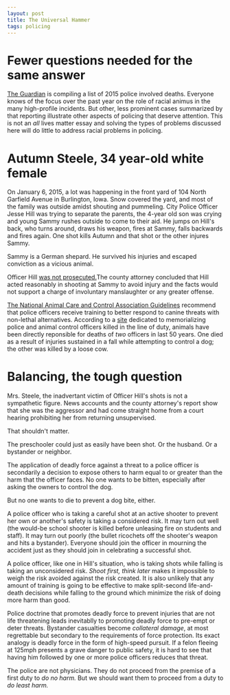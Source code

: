 ```yaml
---
layout: post
title: The Universal Hammer
tags: policing
--- 
```


# Fewer questions needed for the same answer

[The Guardian](http://www.theguardian.com/thecounted) is compiling a list of 2015 police involved deaths. Everyone knows of the focus over the past year on the role of racial animus in the many high-profile incidents. But other, less prominent cases summarized by that reporting illustrate other aspects of policing that deserve attention. This is not an *all* lives matter essay and solving the types of problems discussed here will do little to address racial problems in policing. 

# Autumn Steele, 34 year-old white female

On January 6, 2015, a lot was happening in the front yard of 104 North Garfield Avenue in Burlington, Iowa. Snow covered the yard, and most  of the family was outside amidst shouting and pummeling. City Police Officer Jesse Hill was trying to separate the parents, the 4-year old son was crying and young Sammy rushes outside to come to their aid. He jumps on Hill's back, who turns around, draws his weapon, fires at Sammy, falls backwards and fires again. One shot kills Autumn and that shot or the other injures Sammy.


Sammy is a German shepard. He survived his injuries and escaped conviction as a vicious animal.

Officer Hill [was not prosecuted.](http://www.dps.state.ia.us/commis/pib/Releases/2015/DesMoines_County_Attorney_Ruling_OIS_Burlington.pdf)The county attorney concluded that Hill acted reasonably in shooting at Sammy to avoid injury and the facts would not support a charge of involuntary manslaughter or any greater offense.

[The National Animal Care and Control Association Guidelines](http://c.ymcdn.com/sites/www.nacanet.org/resource/resmgr/Docs/NACA_Guidelines.pdf) recommend that police officers receive training to better respond to canine threats with non-lethal alternatives. According to a [site](http://www.acolodd.com) dedicated to memorializing police and animal control officers killed in the line of duty, animals have been directly reponsible for deaths of *two* officers in last 50 years. One died as a result of injuries sustained in a fall while attempting to control a dog; the other was killed by a loose cow. 

# Balancing, the tough question

Mrs. Steele, the inadvertant victim of Officer Hill's shots is not a sympathetic figure. News accounts and the county attorney's report show that she was the aggressor and had come straight home from a court hearing prohibiting her from returning unsupervised.

That shouldn't matter.

The preschooler could just as easily have been shot. Or the husband. Or a bystander or neighbor.

The application of deadly force against a threat to a police officer is secondarily a decision to expose others to harm equal to or greater than the harm that the officer faces. No one wants to be bitten, especially after asking the owners to control the dog. 

But no one wants to die to prevent a dog bite, either. 

A police officer who is taking a careful shot at an active shooter to prevent her own or another's safety is taking a considered risk. It may turn out well (the would-be school shooter is killed before unleasing fire on students and staff). It may turn out poorly (the bullet ricochets off the shooter's weapon and hits a bystander). Everyone should join the officer in mourning the accident just as they should join in celebrating a successful shot.

A police officer, like one in Hill's situation, who is taking shots while falling is taking an unconsidered risk. *Shoot first, think later* makes it impossible to weigh the risk avoided against the risk created. It is also unlikely that any amount of training is going to be effective to make split-second life-and-death decisions while falling to the ground which minimize the risk of doing more harm than good.

Police doctrine that promotes deadly force to prevent injuries that are not life threatening leads inevitablly to promoting deadly force to pre-empt or deter threats. Bystander casualties become *collateral damage*, at most regrettable but secondary to the requirements of force protection. Its exact analogy is deadly force in the form of high-speed pursuit. If a felon fleeing at 125mph presents a grave danger to public safety, it is hard to see that having him followed by one or more police officers reduces that threat.

The police are not physicians. They do not proceed from the premise of a first duty to *do no harm.* But we should want them to proceed from a duty to *do least harm.*  
